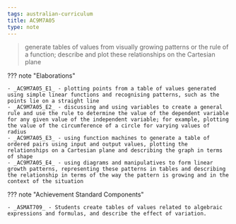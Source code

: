 ```yaml
---
tags: australian-curriculum
title: AC9M7A05
type: note
---
```

> generate tables of values from visually growing patterns or the rule of a function; describe and plot these relationships on the Cartesian plane

??? note "Elaborations"

	- _AC9M7A05_E1_ - plotting points from a table of values generated using simple linear functions and recognising patterns, such as the points lie on a straight line
	- _AC9M7A05_E2_ - discussing and using variables to create a general rule and use the rule to determine the value of the dependent variable for any given value of the independent variable; for example, plotting the value of the circumference of a circle for varying values of radius
	- _AC9M7A05_E3_ - using function machines to generate a table of ordered pairs using input and output values, plotting the relationships on a Cartesian plane and describing the graph in terms of shape
	- _AC9M7A05_E4_ - using diagrams and manipulatives to form linear growth patterns, representing these patterns in tables and describing the relationship in terms of the way the pattern is growing and in the context of the situation
??? note "Achievement Standard Components"

	- _ASMAT709_ - Students create tables of values related to algebraic expressions and formulas, and describe the effect of variation.